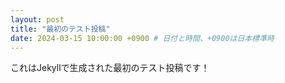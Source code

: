 ```yaml
---
layout: post
title: "最初のテスト投稿"
date: 2024-03-15 10:00:00 +0900 # 日付と時間、+0900は日本標準時
---
```


これはJekyllで生成された最初のテスト投稿です！
